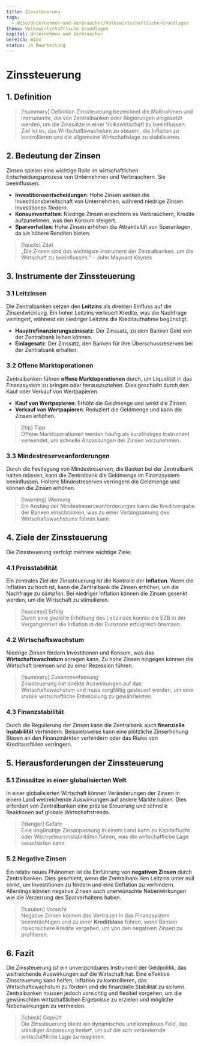 ```yaml
---
title: Zinssteuerung
tags:
  - WiSo/Unternehmen-und-Verbraucher/Volkswirtschaftliche-Grundlagen
thema: Volkswirtschaftliche Grundlagen
kapitel: Unternehmen und Verbraucher
bereich: WiSo
status: in Bearbeitung
---
```

# Zinssteuerung

## 1. Definition

>[!summary] Definition
>Zinssteuerung bezeichnet die Maßnahmen und Instrumente, die von Zentralbanken oder Regierungen eingesetzt werden, um die Zinssätze in einer Volkswirtschaft zu beeinflussen. Ziel ist es, das Wirtschaftswachstum zu steuern, die Inflation zu kontrollieren und die allgemeine Wirtschaftslage zu stabilisieren.

## 2. Bedeutung der Zinsen

Zinsen spielen eine wichtige Rolle im wirtschaftlichen Entscheidungsprozess von Unternehmen und Verbrauchern. Sie beeinflussen:

- **Investitionsentscheidungen**: Hohe Zinsen senken die Investitionsbereitschaft von Unternehmen, während niedrige Zinsen Investitionen fördern.
- **Konsumverhalten**: Niedrige Zinsen erleichtern es Verbrauchern, Kredite aufzunehmen, was den Konsum steigert.
- **Sparverhalten**: Hohe Zinsen erhöhen die Attraktivität von Sparanlagen, da sie höhere Renditen bieten.

> [!quote] Zitat  
> „Die Zinsen sind das wichtigste Instrument der Zentralbanken, um die Wirtschaft zu beeinflussen.“ – John Maynard Keynes

## 3. Instrumente der Zinssteuerung

### 3.1 Leitzinsen

Die Zentralbanken setzen den **Leitzins** als direkten Einfluss auf die Zinsentwicklung. Ein hoher Leitzins verteuert Kredite, was die Nachfrage verringert, während ein niedriger Leitzins die Kreditaufnahme begünstigt.

- **Hauptrefinanzierungszinssatz**: Der Zinssatz, zu dem Banken Geld von der Zentralbank leihen können.
- **Einlagesatz**: Der Zinssatz, den Banken für ihre Überschussreserven bei der Zentralbank erhalten.

### 3.2 Offene Marktoperationen

Zentralbanken führen **offene Marktoperationen** durch, um Liquidität in das Finanzsystem zu bringen oder herauszuziehen. Dies geschieht durch den Kauf oder Verkauf von Wertpapieren.

- **Kauf von Wertpapieren**: Erhöht die Geldmenge und senkt die Zinsen.
- **Verkauf von Wertpapieren**: Reduziert die Geldmenge und kann die Zinsen erhöhen.

> [!tip] Tipp  
> Offene Marktoperationen werden häufig als kurzfristiges Instrument verwendet, um schnelle Anpassungen der Zinsen vorzunehmen.

### 3.3 Mindestreserveanforderungen

Durch die Festlegung von Mindestreserven, die Banken bei der Zentralbank halten müssen, kann die Zentralbank die Geldmenge im Finanzsystem beeinflussen. Höhere Mindestreserven verringern die Geldmenge und können die Zinsen erhöhen.

> [!warning] Warnung  
> Ein Anstieg der Mindestreserveanforderungen kann die Kreditvergabe der Banken einschränken, was zu einer Verlangsamung des Wirtschaftswachstums führen kann.

## 4. Ziele der Zinssteuerung

Die Zinssteuerung verfolgt mehrere wichtige Ziele:

### 4.1 Preisstabilität

Ein zentrales Ziel der Zinssteuerung ist die Kontrolle der **Inflation**. Wenn die Inflation zu hoch ist, kann die Zentralbank die Zinsen erhöhen, um die Nachfrage zu dämpfen. Bei niedriger Inflation können die Zinsen gesenkt werden, um die Wirtschaft zu stimulieren.

> [!success] Erfolg  
> Durch eine gezielte Erhöhung des Leitzinses konnte die EZB in der Vergangenheit die Inflation in der Eurozone erfolgreich bremsen.

### 4.2 Wirtschaftswachstum

Niedrige Zinsen fördern Investitionen und Konsum, was das **Wirtschaftswachstum** anregen kann. Zu hohe Zinsen hingegen können die Wirtschaft bremsen und zu einer Rezession führen.

> [!summary] Zusammenfassung  
> Zinssteuerung hat direkte Auswirkungen auf das Wirtschaftswachstum und muss sorgfältig gesteuert werden, um eine stabile wirtschaftliche Entwicklung zu gewährleisten.

### 4.3 Finanzstabilität

Durch die Regulierung der Zinsen kann die Zentralbank auch **finanzielle Instabilität** verhindern. Beispielsweise kann eine plötzliche Zinserhöhung Blasen an den Finanzmärkten verhindern oder das Risiko von Kreditausfällen verringern.

## 5. Herausforderungen der Zinssteuerung

### 5.1 Zinssätze in einer globalisierten Welt

In einer globalisierten Wirtschaft können Veränderungen der Zinsen in einem Land weitreichende Auswirkungen auf andere Märkte haben. Dies erfordert von Zentralbanken eine präzise Steuerung und schnelle Reaktionen auf globale Wirtschaftstrends.

> [!danger] Gefahr  
> Eine ungünstige Zinsanpassung in einem Land kann zu Kapitalflucht oder Wechselkursinstabilitäten führen, was die wirtschaftliche Lage verschärfen kann.

### 5.2 Negative Zinsen

Ein relativ neues Phänomen ist die Einführung von **negativen Zinsen** durch Zentralbanken. Dies geschieht, wenn die Zentralbank den Leitzins unter null senkt, um Investitionen zu fördern und eine Deflation zu verhindern. Allerdings können negative Zinsen auch unerwünschte Nebenwirkungen wie die Verzerrung des Sparverhaltens haben.

> [!caution] Vorsicht  
> Negative Zinsen können das Vertrauen in das Finanzsystem beeinträchtigen und zu einer **Kreditblase** führen, wenn Banken risikoreichere Kredite vergeben, um von den negativen Zinsen zu profitieren.

## 6. Fazit

Die Zinssteuerung ist ein unverzichtbares Instrument der Geldpolitik, das weitreichende Auswirkungen auf die Wirtschaft hat. Eine effektive Zinssteuerung kann helfen, Inflation zu kontrollieren, das Wirtschaftswachstum zu fördern und die finanzielle Stabilität zu sichern. Zentralbanken müssen jedoch vorsichtig und flexibel vorgehen, um die gewünschten wirtschaftlichen Ergebnisse zu erzielen und mögliche Nebenwirkungen zu vermeiden.

> [!check] Geprüft  
> Die Zinssteuerung bleibt ein dynamisches und komplexes Feld, das ständiger Anpassung bedarf, um auf die sich verändernde wirtschaftliche Lage zu reagieren.